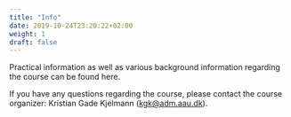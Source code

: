 ```yaml
---
title: "Info"
date: 2019-10-24T23:20:22+02:00
weight: 1
draft: false
---
```


Practical information as well as various background information regarding the course can be found here.

If you have any questions regarding the course, please contact the course organizer: Kristian Gade Kjelmann (<a href="mailto:kgk@adm.aau.dk">kgk@adm.aau.dk</a>).